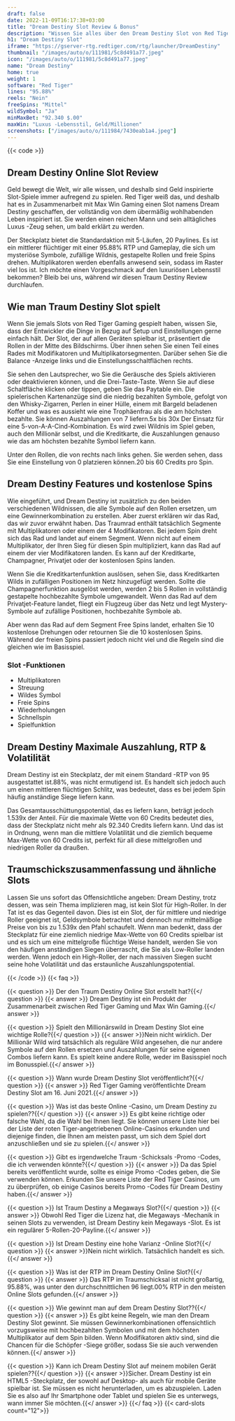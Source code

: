 ```yaml
---
draft: false
date: 2022-11-09T16:17:38+03:00
title: "Dream Destiny Slot Review & Bonus"
description: "Wissen Sie alles über den Dream Destiny Slot von Red Tigers Funktionen, RTP, Volatilität, Auszahlungen und erhalten Sie kostenlose Spins und Boni von den besten Online -Casinos!"
h1: "Dream Destiny Slot"
iframe: "https://gserver-rtg.redtiger.com/rtg/launcher/DreamDestiny"
thumbnail: "/images/auto/o/111981/5c8d491a77.jpeg"
icon: "/images/auto/o/111981/5c8d491a77.jpeg"
name: "Dream Destiny"
home: true
weight: 1
software: "Red Tiger"
lines: "95.88%"
reels: "Nein"
freeSpins: "Mittel"
wildSymbol: "Ja"
minMaxBet: "92.340 $.00"
maxWin: "Luxus -Lebensstil, Geld/Millionen"
screenshots: ["/images/auto/o/111984/7430eab1a4.jpeg"]
---
```


{{< code >}}<h2>Dream Destiny Online Slot Review</h2><p>Geld bewegt die Welt, wir alle wissen, und deshalb sind Geld inspirierte Slot-Spiele immer aufregend zu spielen. Red Tiger weiß das, und deshalb hat es in Zusammenarbeit mit Max Win Gaming einen Slot namens Dream Destiny geschaffen, der vollständig von dem übermäßig wohlhabenden Leben inspiriert ist. Sie werden einen reichen Mann und sein alltägliches Luxus -Zeug sehen, um bald erklärt zu werden.</p><p>Der Steckplatz bietet die Standardaktion mit 5-Läufen, 20 Paylines. Es ist ein mittlerer flüchtiger mit einer 95.88% RTP und Gameplay, die sich um mysteriöse Symbole, zufällige Wildnis, gestapelte Rollen und freie Spins drehen. Multiplikatoren werden ebenfalls anwesend sein, sodass im Raster viel los ist. Ich möchte einen Vorgeschmack auf den luxuriösen Lebensstil bekommen? Bleib bei uns, während wir diesen Traum Destiny Review durchlaufen.</p><h2>Wie man Traum Destiny Slot spielt</h2><p>Wenn Sie jemals Slots von Red Tiger Gaming gespielt haben, wissen Sie, dass der Entwickler die Dinge in Bezug auf Setup und Einstellungen gerne einfach hält. Der Slot, der auf allen Geräten spielbar ist, präsentiert die Rollen in der Mitte des Bildschirms. Über ihnen sehen Sie einen Teil eines Rades mit Modifikatoren und Multiplikatorsegmenten. Darüber sehen Sie die Balance -Anzeige links und die Einstellungsschaltflächen rechts.</p><p>Sie sehen den Lautsprecher, wo Sie die Geräusche des Spiels aktivieren oder deaktivieren können, und die Drei-Taste-Taste. Wenn Sie auf diese Schaltfläche klicken oder tippen, geben Sie das Paytable ein. Die spielerischen Kartenanzüge sind die niedrig bezahlten Symbole, gefolgt von den Whisky-Zigarren, Perlen in einer Hülle, einem mit Bargeld beladenen Koffer und was es aussieht wie eine Trophäenfrau als die am höchsten bezahlte. Sie können Auszahlungen von 7 liefern.5x bis 30x Der Einsatz für eine 5-von-A-A-Cind-Kombination. Es wird zwei Wildnis im Spiel geben, auch den Millionär selbst, und die Kreditkarte, die Auszahlungen genauso wie das am höchsten bezahlte Symbol liefern kann.</p><p>Unter den Rollen, die von rechts nach links gehen. Sie werden sehen, dass Sie eine Einstellung von 0 platzieren können.20 bis 60 Credits pro Spin.</p><h2>Dream Destiny Features und kostenlose Spins</h2><p>Wie eingeführt, und Dream Destiny ist zusätzlich zu den beiden verschiedenen Wildnissen, die alle Symbole auf den Rollen ersetzen, um eine Gewinnerkombination zu erstellen. Aber zuerst erklären wir das Rad, das wir zuvor erwähnt haben. Das Traumrad enthält tatsächlich Segmente mit Multiplikatoren oder einem der 4 Modifikatoren. Bei jedem Spin dreht sich das Rad und landet auf einem Segment. Wenn nicht auf einem Multiplikator, der Ihren Sieg für diesen Spin multipliziert, kann das Rad auf einem der vier Modifikatoren landen. Es kann auf der Kreditkarte, Champagner, Privatjet oder der kostenlosen Spins landen.</p><p>Wenn Sie die Kreditkartenfunktion auslösen, sehen Sie, dass Kreditkarten Wilds in zufälligen Positionen im Netz hinzugefügt werden. Sollte die Champagnerfunktion ausgelöst werden, werden 2 bis 5 Rollen in vollständig gestapelte hochbezahlte Symbole umgewandelt. Wenn das Rad auf dem Privatjet-Feature landet, fliegt ein Flugzeug über das Netz und legt Mystery-Symbole auf zufällige Positionen, hochbezahlte Symbole ab.</p><p>Aber wenn das Rad auf dem Segment Free Spins landet, erhalten Sie 10 kostenlose Drehungen oder retournen Sie die 10 kostenlosen Spins. Während der freien Spins passiert jedoch nicht viel und die Regeln sind die gleichen wie im Basisspiel.</p><h3>
Slot -Funktionen</h3><ul>
<li></span>
Multiplikatoren</li>
<li></span>
Streuung</li>
<li></span>
Wildes Symbol</li>
<li></span>
Freie Spins</li>
<li></span>
Wiederholungen</li>
<li></span>
Schnellspin</li>
<li></span>
Spielfunktion</li></ul><h2>Dream Destiny Maximale Auszahlung, RTP & Volatilität</h2><p>Dream Destiny ist ein Steckplatz, der mit einem Standard -RTP von 95 ausgestattet ist.88%, was nicht ermutigend ist. Es handelt sich jedoch auch um einen mittleren flüchtigen Schlitz, was bedeutet, dass es bei jedem Spin häufig anständige Siege liefern kann.</p><p>Das Gesamtausschüttungspotential, das es liefern kann, beträgt jedoch 1.539x der Anteil. Für die maximale Wette von 60 Credits bedeutet dies, dass der Steckplatz nicht mehr als 92.340 Credits liefern kann. Und das ist in Ordnung, wenn man die mittlere Volatilität und die ziemlich bequeme Max-Wette von 60 Credits ist, perfekt für all diese mittelgroßen und niedrigen Roller da draußen.</p><h2>Traumschickszusammenfassung und ähnliche Slots</h2><p>Lassen Sie uns sofort das Offensichtliche angeben: Dream Destiny, trotz dessen, was sein Thema implizieren mag, ist kein Slot für High-Roller. In der Tat ist es das Gegenteil davon. Dies ist ein Slot, der für mittlere und niedrige Roller geeignet ist, Geldsymbole betrachtet und dennoch nur mittelmäßige Preise von bis zu 1.539x den Pfahl schaufelt. Wenn man bedenkt, dass der Steckplatz für eine ziemlich niedrige Max-Wette von 60 Credits spielbar ist und es sich um eine mittelgroße flüchtige Weise handelt, werden Sie von den häufigen anständigen Siegen überrascht, die Sie als Low-Roller landen werden. Wenn jedoch ein High-Roller, der nach massiven Siegen sucht seine hohe Volatilität und das erstaunliche Auszahlungspotential.</p>
{{< /code >}}
{{< faq >}}

{{< question >}} Der den Traum Destiny Online Slot erstellt hat?{{</ question >}}
{{< answer >}} Dream Destiny ist ein Produkt der Zusammenarbeit zwischen Red Tiger Gaming und Max Win Gaming.{{</ answer >}}

{{< question >}} Spielt den Millionärswild in Dream Destiny Slot eine wichtige Rolle?{{</ question >}}
{{< answer >}}Nein nicht wirklich. Der Millionär Wild wird tatsächlich als reguläre Wild angesehen, die nur andere Symbole auf den Rollen ersetzen und Auszahlungen für seine eigenen Combos liefern kann. Es spielt keine andere Rolle, weder im Basisspiel noch im Bonusspiel.{{</ answer >}}

{{< question >}} Wann wurde Dream Destiny Slot veröffentlicht?{{</ question >}}
{{< answer >}} Red Tiger Gaming veröffentlichte Dream Destiny Slot am 16. Juni 2021.{{</ answer >}}

{{< question >}} Was ist das beste Online -Casino, um Dream Destiny zu spielen??{{</ question >}}
{{< answer >}} Es gibt keine richtige oder falsche Wahl, da die Wahl bei Ihnen liegt. Sie können unsere Liste hier bei der Liste der roten Tiger-angetriebenen Online-Casinos erkunden und diejenige finden, die Ihnen am meisten passt, um sich dem Spiel dort anzuschließen und sie zu spielen.{{</ answer >}}

{{< question >}} Gibt es irgendwelche Traum -Schicksals -Promo -Codes, die ich verwenden könnte?{{</ question >}}
{{< answer >}} Da das Spiel bereits veröffentlicht wurde, sollte es einige Promo -Codes geben, die Sie verwenden können. Erkunden Sie unsere Liste der Red Tiger Casinos, um zu überprüfen, ob einige Casinos bereits Promo -Codes für Dream Destiny haben.{{</ answer >}}

{{< question >}} Ist Traum Destiny a Megaways Slot?{{</ question >}}
{{< answer >}} Obwohl Red Tiger die Lizenz hat, die Megaways -Mechanik in seinen Slots zu verwenden, ist Dream Destiny kein Megaways -Slot. Es ist ein regulärer 5-Rollen-20-Payline.{{</ answer >}}

{{< question >}} Ist Dream Destiny eine hohe Varianz -Online Slot?{{</ question >}}
{{< answer >}}Nein nicht wirklich. Tatsächlich handelt es sich.{{</ answer >}}

{{< question >}} Was ist der RTP im Dream Destiny Online Slot?{{</ question >}}
{{< answer >}} Das RTP im Traumschicksal ist nicht großartig, 95.88%, was unter den durchschnittlichen 96 liegt.00% RTP in den meisten Online Slots gefunden.{{</ answer >}}

{{< question >}} Wie gewinnt man auf dem Dream Destiny Slot??{{</ question >}}
{{< answer >}} Es gibt keine Regeln, wie man den Dream Destiny Slot gewinnt. Sie müssen Gewinnerkombinationen offensichtlich vorzugsweise mit hochbezahlten Symbolen und mit dem höchsten Multiplikator auf dem Spin bilden. Wenn Modifikatoren aktiv sind, sind die Chancen für die Schöpfer -Siege größer, sodass Sie sie auch verwenden können.{{</ answer >}}

{{< question >}} Kann ich Dream Destiny Slot auf meinem mobilen Gerät spielen??{{</ question >}}
{{< answer >}}Sicher. Dream Destiny ist ein HTML5 -Steckplatz, der sowohl auf Desktop- als auch für mobile Geräte spielbar ist. Sie müssen es nicht herunterladen, um es abzuspielen. Laden Sie es also auf Ihr Smartphone oder Tablet und spielen Sie es unterwegs, wann immer Sie möchten.{{</ answer >}}
{{</ faq >}}
{{< card-slots count="12">}}